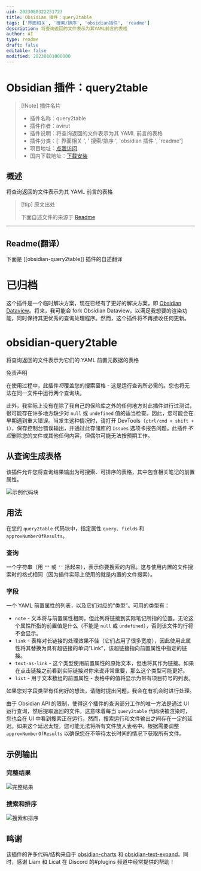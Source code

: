```yaml
---
uid: 2023080322251723
title: Obsidian 插件：query2table
tags: ['界面相关', '搜索/排序', 'obsidian插件', 'readme']
description: 将查询返回的文件表示为其YAML前言的表格
author: AI
type: readme
draft: false
editable: false
modified: 20230101000000
---
```


# Obsidian 插件：query2table

> [!Note] 插件名片
> - 插件名称：query2table
> - 插件作者：avirut
> - 插件说明：将查询返回的文件表示为其 YAML 前言的表格
> - 插件分类：[' 界面相关 ', ' 搜索/排序 ', 'obsidian 插件 ', 'readme']
> - 项目地址：[点我访问](https://github.com/avirut/obsidian-query2table)
> - 国内下载地址：[下载安装](https://pkmer.cn/products/plugin/pluginMarket/?obsidian-query2table)

## 概述

将查询返回的文件表示为其 YAML 前言的表格

> [!tip] 原文出处
>
>下面自述文件的来源于 [Readme](https://ghproxy.net/https://raw.githubusercontent.com/avirut/obsidian-query2table/master/README.md)
>

---

## Readme(翻译）

下面是 [[obsidian-query2table]] 插件的自述翻译

# 已归档

这个插件是一个临时解决方案，现在已经有了更好的解决方案，即 [Obsidian Dataview](https://github.com/blacksmithgu/obsidian-dataview)。将来，我可能会 fork Obsidian Dataview，以满足我想要的渲染功能，同时保持其更优秀的查询处理程序。然而，这个插件将不再接收任何更新。

# obsidian-query2table

将查询返回的文件表示为它们的 YAML 前置元数据的表格

免责声明

在使用过程中，此插件*将*覆盖您的搜索窗格 - 这是运行查询所必需的。您也将无法在同一文件中运行两个查询块。

此外，我实际上没有在除了我自己的保险库之外的任何地方对此插件进行过测试，很可能存在许多地方缺少对 `null` 或 `undefined` 值的适当检查。因此，您可能会在早期遇到重大错误。当发生这种情况时，请打开 DevTools（`ctrl/cmd + shift + i`），保存控制台错误输出，并通过此存储库的 `Issues` 选项卡报告问题。此插件*不应*删除您的文件或其他任何内容，但偶尔可能无法按预期工作。

## 从查询生成表格

该插件允许您将查询结果输出为可搜索、可排序的表格，其中包含相关笔记的前置属性。

![示例代码块](https://github.com/avirut/obsidian-query2table/blob/master/imgs/codeblock.png?raw=true)

## 用法

在您的 `query2table` 代码块中，指定属性 `query`、`fields` 和 `approxNumberOfResults`。

### 查询

一个字符串（用 `""` 或 `''` 括起来），表示你要搜索的内容。这与使用内置的文件搜索时的格式相同（因为插件实际上使用的就是内置的文件搜索）。

### 字段

一个 YAML 前置属性的列表，以及它们对应的“类型”。可用的类型有：

- `note` - 文本将与前置属性相同，但此列将链接到实际笔记所指的位置。无论这个属性所指的前置值是什么（不能是 `null` 或 `undefined`），否则该文件的行将不会显示。
- `link` - 表格对长链接的处理效果不佳（它们占用了很多宽度），因此使用此属性将其替换为具有超链接的单词“Link”，该超链接指向前置属性中指定的链接。
- `text-as-link` - 这个类型使用前置属性的原始文本，但也将其作为链接。如果在点击链接之前看到实际链接对你来说非常重要，那么这个类型可能更好。
- `list` - 用于文本数组的前置属性 - 表格中的值将显示为带有项目符号的列表。

如果您对字段类型有任何好的想法，请随时提出问题，我会在有机会时进行处理。

由于 Obsidian API 的限制，使得这个插件的查询部分工作的唯一方法是通过 UI 运行查询，然后提取返回的文件。这意味着每当 `query2table` 代码块被渲染时，您也会在 UI 中看到搜索正在运行。然而，搜索运行和文件输出之间存在一定的延迟。如果这个延迟太短，您可能无法将所有文件放入表格中。根据需要调整 `approxNumberOfResults` 以确保您在不等待太长时间的情况下获取所有文件。

## 示例输出

### 完整结果

![完整结果](https://github.com/avirut/obsidian-query2table/blob/master/imgs/full-results.png?raw=true)

### 搜索和排序

![搜索和排序](https://github.com/avirut/obsidian-query2table/blob/master/imgs/search-sort-results.png?raw=true)

## 鸣谢

该插件的许多代码/结构来自于 [obsidian-charts](https://github.com/phibr0/obsidian-charts) 和 [obsidian-text-expand](https://github.com/mrjackphil/obsidian-text-expand)。同时，感谢 Liam 和 Licat 在 Discord 的#plugins 频道中经常提供的帮助！
